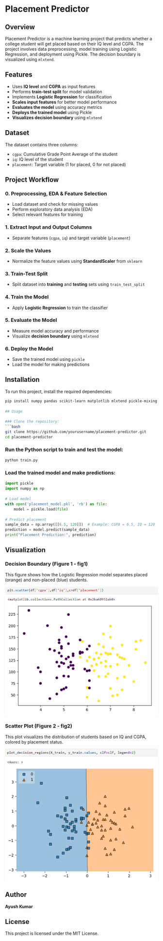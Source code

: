 # Placement Predictor

## Overview

Placement Predictor is a machine learning project that predicts whether a college student will get placed based on their IQ level and CGPA. The project involves data preprocessing, model training using Logistic Regression, and deployment using Pickle. The decision boundary is visualized using `mlxtend`.

## Features

- Uses **IQ level** and **CGPA** as input features
- Performs **train-test split** for model validation
- Implements **Logistic Regression** for classification
- **Scales input features** for better model performance
- **Evaluates the model** using accuracy metrics
- **Deploys the trained model** using Pickle
- **Visualizes decision boundary** using `mlxtend`

## Dataset

The dataset contains three columns:

- `cgpa`: Cumulative Grade Point Average of the student
- `iq`: IQ level of the student
- `placement`: Target variable (1 for placed, 0 for not placed)

## Project Workflow

### 0. Preprocessing, EDA & Feature Selection

- Load dataset and check for missing values
- Perform exploratory data analysis (EDA)
- Select relevant features for training

### 1. Extract Input and Output Columns

- Separate features (`cgpa`, `iq`) and target variable (`placement`)

### 2. Scale the Values

- Normalize the feature values using **StandardScaler** from `sklearn`

### 3. Train-Test Split

- Split dataset into **training** and **testing** sets using `train_test_split`

### 4. Train the Model

- Apply **Logistic Regression** to train the classifier

### 5. Evaluate the Model

- Measure model accuracy and performance
- Visualize **decision boundary** using `mlxtend`

### 6. Deploy the Model

- Save the trained model using `pickle`
- Load the model for making predictions

## Installation

To run this project, install the required dependencies:

```bash
pip install numpy pandas scikit-learn matplotlib mlxtend pickle-mixing

## Usage

### Clone the repository:
```bash
git clone https://github.com/yourusername/placement-predictor.git
cd placement-predictor
```

### Run the Python script to train and test the model:
```bash
python train.py
```

### Load the trained model and make predictions:
```python
import pickle
import numpy as np

# Load model
with open('placement_model.pkl', 'rb') as file:
    model = pickle.load(file)

# Predict placement
sample_data = np.array([[6.5, 120]])  # Example: CGPA = 6.5, IQ = 120
prediction = model.predict(sample_data)
print("Placement Prediction:", prediction)
```

## Visualization

### Decision Boundary (Figure 1 - fig1)
This figure shows how the Logistic Regression model separates placed (orange) and non-placed (blue) students.

![Figure 1 - Decision Boundary](fig1.png)

### Scatter Plot (Figure 2 - fig2)
This plot visualizes the distribution of students based on IQ and CGPA, colored by placement status.

![Figure 2 - Scatter Plot](fig2.png)

## Author
**Ayush Kumar**

## License
This project is licensed under the MIT License.
